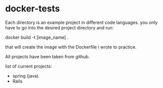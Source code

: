 # docker-tests

Each directory is an example project in different code languages.
you only have to go into the desired project directory and run:

docker build -t [image_name] .

that will create the image with the Dockerfile i wrote to practice.

All projects have been taken from github.

list of current projects:

- spring (java)
- Rails 
